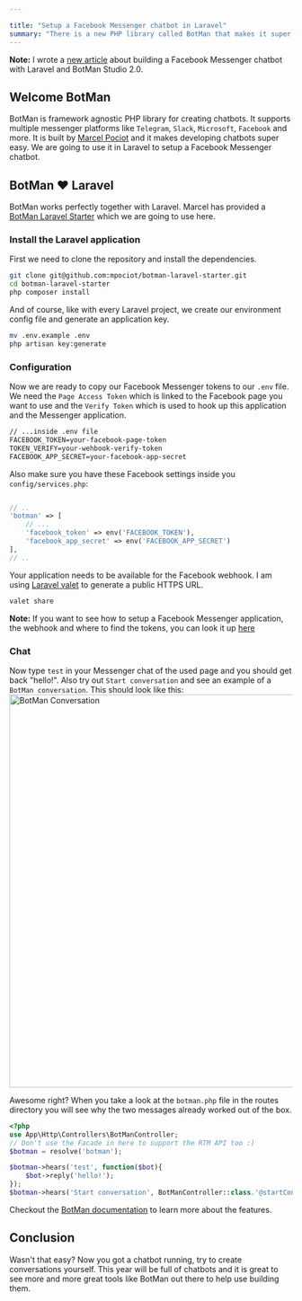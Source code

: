 ```yaml
---

title: "Setup a Facebook Messenger chatbot in Laravel"
summary: "There is a new PHP library called BotMan that makes it super easy to setup a Facebook Messenger chatbot in Laravel. Let's do this."
---
```


<div class="note"><strong>Note:</strong> I wrote a <a href="/2017/09/build-a-facebook-chatbot-with-laravel-and-botman-studio/">new article</a> about building a Facebook Messenger chatbot with Laravel and BotMan Studio 2.0.</div>

## Welcome BotMan

BotMan is framework agnostic PHP library for creating chatbots. It supports multiple messenger platforms like `Telegram`, `Slack`, `Microsoft`, `Facebook` and more. It is built by [Marcel Pociot](https://twitter.com/marcelpociot) and it makes developing chatbots super easy. We are going to use it in Laravel to setup a Facebook Messenger chatbot.

## BotMan ❤️ Laravel

BotMan works perfectly together with Laravel. Marcel has provided a [BotMan Laravel Starter](https://github.com/mpociot/botman-laravel-starter) which we are going to use here. 

### Install the Laravel application
First we need to clone the repository and install the dependencies.
```bash
git clone git@github.com:mpociot/botman-laravel-starter.git
cd botman-laravel-starter
php composer install
```

And of course, like with every Laravel project, we create our environment config file and generate an application key.

```bash
mv .env.example .env  
php artisan key:generate  
```

### Configuration

Now we are ready to copy our Facebook Messenger tokens to our `.env` file. We need the `Page Access Token` which is linked to the Facebook page you want to use and the `Verify Token` which is used to hook up this application and the Messenger application.

```html
// ...inside .env file
FACEBOOK_TOKEN=your-facebook-page-token
TOKEN_VERIFY=your-wehbook-verify-token
FACEBOOK_APP_SECRET=your-facebook-app-secret
```

Also make sure you have these Facebook settings inside you `config/services.php`:

```php

// ..
'botman' => [
	// ...
	'facebook_token' => env('FACEBOOK_TOKEN'),
	'facebook_app_secret' => env('FACEBOOK_APP_SECRET')
],
// ..
```

Your application needs to be available for the Facebook webhook. I am using [Laravel valet](https://laravel.com/docs/master/valet) to generate a public HTTPS URL.
```bash
valet share
```

<div class="note"><strong>Note:</strong> If you want to see how to setup a Facebook Messenger application, the webhook and where to find the tokens, you can look it up <a href="/2016/08/build-a-php-chatbot-in-10-minutes">here</a></div>

### Chat

Now type `test` in your Messenger chat of the used page and you should get back "hello!". Also try out `Start conversation` and see an example of a `BotMan conversation`. This should look like this:
<img class="blogimage"  alt="BotMan Conversation" src="/images/blog/botman_conv.png" width="700" />

Awesome right? When you take a look at the `botman.php` file in the routes directory you will see why the two messages already worked out of the box.
```php
<?php
use App\Http\Controllers\BotManController;
// Don't use the Facade in here to support the RTM API too :)
$botman = resolve('botman');

$botman->hears('test', function($bot){
    $bot->reply('hello!');
});
$botman->hears('Start conversation', BotManController::class.'@startConversation');
```

Checkout the [BotMan documentation](https://github.com/mpociot/botman) to learn more about the features.

## Conclusion

Wasn't that easy? Now you got a chatbot running, try to create conversations yourself. This year will be full of chatbots and it is great to see more and more great tools like BotMan out there to help use building them. 








